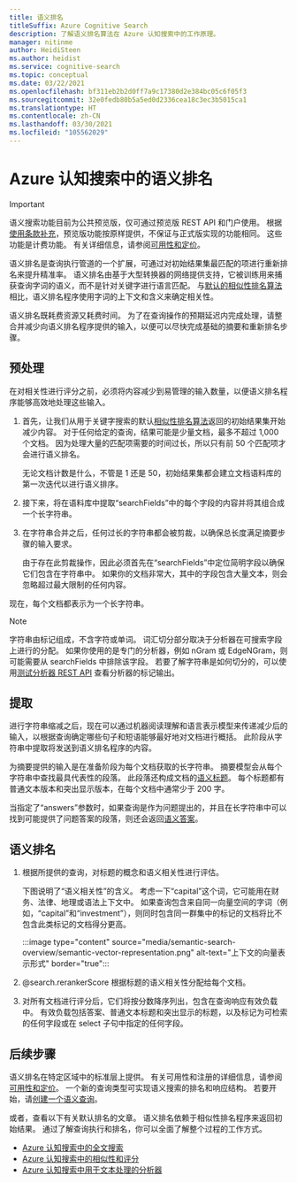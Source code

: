 ```yaml
---
title: 语义排名
titleSuffix: Azure Cognitive Search
description: 了解语义排名算法在 Azure 认知搜索中的工作原理。
manager: nitinme
author: HeidiSteen
ms.author: heidist
ms.service: cognitive-search
ms.topic: conceptual
ms.date: 03/22/2021
ms.openlocfilehash: bf311eb2b2d0ff7a9c17380d2e384bc05c6f05f3
ms.sourcegitcommit: 32e0fedb80b5a5ed0d2336cea18c3ec3b5015ca1
ms.translationtype: HT
ms.contentlocale: zh-CN
ms.lasthandoff: 03/30/2021
ms.locfileid: "105562029"
---
```

# <a name="semantic-ranking-in-azure-cognitive-search"></a>Azure 认知搜索中的语义排名

> [!IMPORTANT]
> 语义搜索功能目前为公共预览版，仅可通过预览版 REST API 和门户使用。 根据[使用条款补充](https://azure.microsoft.com/support/legal/preview-supplemental-terms/)，预览版功能按原样提供，不保证与正式版实现的功能相同。 这些功能是计费功能。 有关详细信息，请参阅[可用性和定价](semantic-search-overview.md#availability-and-pricing)。

语义排名是查询执行管道的一个扩展，可通过对初始结果集最匹配的项进行重新排名来提升精准率。 语义排名由基于大型转换器的网络提供支持，它被训练用来捕获查询字词的语义，而不是针对关键字进行语言匹配。 与[默认的相似性排名算法](index-ranking-similarity.md)相比，语义排名程序使用字词的上下文和含义来确定相关性。

语义排名既耗费资源又耗费时间。 为了在查询操作的预期延迟内完成处理，请整合并减少向语义排名程序提供的输入，以便可以尽快完成基础的摘要和重新排名步骤。

## <a name="pre-processing"></a>预处理

在对相关性进行评分之前，必须将内容减少到易管理的输入数量，以便语义排名程序能够高效地处理这些输入。

1. 首先，让我们从用于关键字搜索的默认[相似性排名算法](index-ranking-similarity.md)返回的初始结果集开始减少内容。 对于任何给定的查询，结果可能是少量文档，最多不超过 1,000 个文档。 因为处理大量的匹配项需要的时间过长，所以只有前 50 个匹配项才会进行语义排名。

   无论文档计数是什么，不管是 1 还是 50，初始结果集都会建立文档语料库的第一次迭代以进行语义排序。

1. 接下来，将在语料库中提取“searchFields”中的每个字段的内容并将其组合成一个长字符串。

1. 在字符串合并之后，任何过长的字符串都会被剪裁，以确保总长度满足摘要步骤的输入要求。

   由于存在此剪裁操作，因此必须首先在“searchFields”中定位简明字段以确保它们包含在字符串中。 如果你的文档非常大，其中的字段包含大量文本，则会忽略超过最大限制的任何内容。

现在，每个文档都表示为一个长字符串。

> [!NOTE]
> 字符串由标记组成，不含字符或单词。 词汇切分部分取决于分析器在可搜索字段上进行的分配。 如果你使用的是专门的分析器，例如 nGram 或 EdgeNGram，则可能需要从 searchFields 中排除该字段。 若要了解字符串是如何切分的，可以使用[测试分析器 REST API](/rest/api/searchservice/test-analyzer) 查看分析器的标记输出。

## <a name="extraction"></a>提取

进行字符串缩减之后，现在可以通过机器阅读理解和语言表示模型来传递减少后的输入，以根据查询确定哪些句子和短语能够最好地对文档进行概括。 此阶段从字符串中提取将发送到语义排名程序的内容。

为摘要提供的输入是在准备阶段为每个文档获取的长字符串。 摘要模型会从每个字符串中查找最具代表性的段落。 此段落还构成文档的[语义标题](semantic-how-to-query-request.md)。 每个标题都有普通文本版本和突出显示版本，在每个文档中通常少于 200 字。

当指定了“answers”参数时，如果查询是作为问题提出的，并且在长字符串中可以找到可能提供了问题答案的段落，则还会返回[语义答案](semantic-answers.md)。

## <a name="semantic-ranking"></a>语义排名

1. 根据所提供的查询，对标题的概念和语义相关性进行评估。

   下图说明了“语义相关性”的含义。 考虑一下“capital”这个词，它可能用在财务、法律、地理或语法上下文中。 如果查询包含来自同一向量空间的字词（例如，“capital”和“investment”），则同时包含同一群集中的标记的文档将比不包含此类标记的文档得分更高。

   :::image type="content" source="media/semantic-search-overview/semantic-vector-representation.png" alt-text="上下文的向量表示形式" border="true":::

1. @search.rerankerScore 根据标题的语义相关性分配给每个文档。

1. 对所有文档进行评分后，它们将按分数降序列出，包含在查询响应有效负载中。 有效负载包括答案、普通文本标题和突出显示的标题，以及标记为可检索的任何字段或在 select 子句中指定的任何字段。

## <a name="next-steps"></a>后续步骤

语义排名在特定区域中的标准层上提供。 有关可用性和注册的详细信息，请参阅[可用性和定价](semantic-search-overview.md#availability-and-pricing)。 一个新的查询类型可实现语义搜索的排名和响应结构。 若要开始，请[创建一个语义查询](semantic-how-to-query-request.md)。

或者，查看以下有关默认排名的文章。 语义排名依赖于相似性排名程序来返回初始结果。 通过了解查询执行和排名，你可以全面了解整个过程的工作方式。

+ [Azure 认知搜索中的全文搜索](search-lucene-query-architecture.md)
+ [Azure 认知搜索中的相似性和评分](index-similarity-and-scoring.md)
+ [Azure 认知搜索中用于文本处理的分析器](search-analyzers.md)